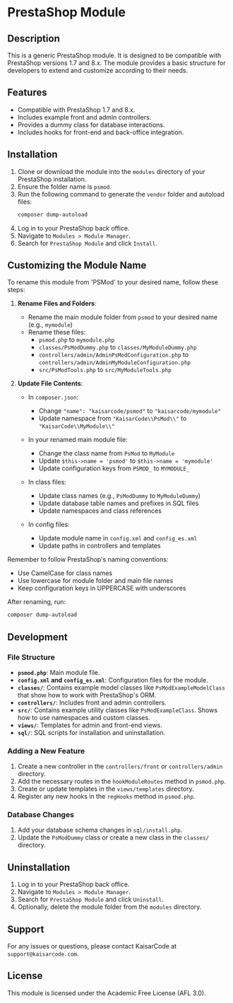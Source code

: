 # PrestaShop Module

## Description
This is a generic PrestaShop module. It is designed to be compatible with PrestaShop versions 1.7 and 8.x. The module provides a basic structure for developers to extend and customize according to their needs.

## Features
- Compatible with PrestaShop 1.7 and 8.x.
- Includes example front and admin controllers.
- Provides a dummy class for database interactions.
- Includes hooks for front-end and back-office integration.

## Installation
1. Clone or download the module into the `modules` directory of your PrestaShop installation.
2. Ensure the folder name is `psmod`.
3. Run the following command to generate the `vendor` folder and autoload files:
   ```bash
   composer dump-autoload
   ```
4. Log in to your PrestaShop back office.
5. Navigate to `Modules > Module Manager`.
6. Search for `PrestaShop Module` and click `Install`.

## Customizing the Module Name
To rename this module from 'PSMod' to your desired name, follow these steps:

1. **Rename Files and Folders**:
   - Rename the main module folder from `psmod` to your desired name (e.g., `mymodule`)
   - Rename these files:
     - `psmod.php` to `mymodule.php`
     - `classes/PsModDummy.php` to `classes/MyModuleDummy.php`
     - `controllers/admin/AdminPsModConfiguration.php` to `controllers/admin/AdminMyModuleConfiguration.php`
     - `src/PsModTools.php` to `src/MyModuleTools.php`

2. **Update File Contents**:
   - In `composer.json`:
     - Change `"name": "kaisarcode/psmod"` to `"kaisarcode/mymodule"`
     - Update namespace from `"KaisarCode\\PsMod\\"` to `"KaisarCode\\MyModule\\"`
   
   - In your renamed main module file:
     - Change the class name from `PsMod` to `MyModule`
     - Update `$this->name = 'psmod'` to `$this->name = 'mymodule'`
     - Update configuration keys from `PSMOD_` to `MYMODULE_`
   
   - In class files:
     - Update class names (e.g., `PsModDummy` to `MyModuleDummy`)
     - Update database table names and prefixes in SQL files
     - Update namespaces and class references
   
   - In config files:
     - Update module name in `config.xml` and `config_es.xml`
     - Update paths in controllers and templates

Remember to follow PrestaShop's naming conventions:
- Use CamelCase for class names
- Use lowercase for module folder and main file names
- Keep configuration keys in UPPERCASE with underscores

After renaming, run:
```bash
composer dump-autoload
```

## Development
### File Structure
- **`psmod.php`**: Main module file.
- **`config.xml` and `config_es.xml`**: Configuration files for the module.
- **`classes/`**: Contains example model classes like `PsModExampleModelClass` that show how to work with PrestaShop's ORM.
- **`controllers/`**: Includes front and admin controllers.
- **`src/`**: Contains example utility classes like `PsModExampleClass`. Shows how to use namespaces and custom classes.
- **`views/`**: Templates for admin and front-end views.
- **`sql/`**: SQL scripts for installation and uninstallation.

### Adding a New Feature
1. Create a new controller in the `controllers/front` or `controllers/admin` directory.
2. Add the necessary routes in the `hookModuleRoutes` method in `psmod.php`.
3. Create or update templates in the `views/templates` directory.
4. Register any new hooks in the `regHooks` method in `psmod.php`.

### Database Changes
1. Add your database schema changes in `sql/install.php`.
2. Update the `PsModDummy` class or create a new class in the `classes/` directory.

## Uninstallation
1. Log in to your PrestaShop back office.
2. Navigate to `Modules > Module Manager`.
3. Search for `PrestaShop Module` and click `Uninstall`.
4. Optionally, delete the module folder from the `modules` directory.

## Support
For any issues or questions, please contact KaisarCode at `support@kaisarcode.com`.

## License
This module is licensed under the Academic Free License (AFL 3.0).
